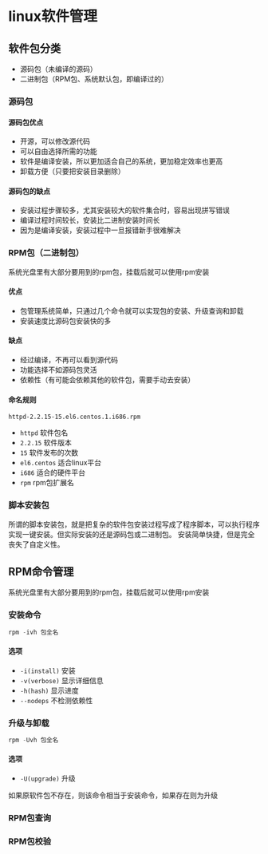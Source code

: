 # linux软件管理

## 软件包分类

* 源码包（未编译的源码）
* 二进制包（RPM包、系统默认包，即编译过的）

### 源码包

#### 源码包优点

* 开源，可以修改源代码
* 可以自由选择所需的功能
* 软件是编译安装，所以更加适合自己的系统，更加稳定效率也更高
* 卸载方便（只要把安装目录删除）

#### 源码包的缺点

* 安装过程步骤较多，尤其安装较大的软件集合时，容易出现拼写错误
* 编译过程时间较长，安装比二进制安装时间长
* 因为是编译安装，安装过程中一旦报错新手很难解决

### RPM包（二进制包）

系统光盘里有大部分要用到的rpm包，挂载后就可以使用rpm安装

#### 优点

* 包管理系统简单，只通过几个命令就可以实现包的安装、升级查询和卸载
* 安装速度比源码包安装快的多

#### 缺点

* 经过编译，不再可以看到源代码
* 功能选择不如源码包灵活
* 依赖性（有可能会依赖其他的软件包，需要手动去安装）

#### 命名规则

```
httpd-2.2.15-15.el6.centos.1.i686.rpm
```

* `httpd` 软件包名
* `2.2.15` 软件版本
* `15` 软件发布的次数
* `el6.centos` 适合linux平台
* `i686` 适合的硬件平台
* `rpm` rpm包扩展名

### 脚本安装包

所谓的脚本安装包，就是把复杂的软件包安装过程写成了程序脚本，可以执行程序实现一键安装。但实际安装的还是源码包或二进制包。
安装简单快捷，但是完全丧失了自定义性。

## RPM命令管理

系统光盘里有大部分要用到的rpm包，挂载后就可以使用rpm安装

### 安装命令

```javascript
rpm -ivh 包全名
```

#### 选项

* `-i(install)` 安装
* `-v(verbose)` 显示详细信息
* `-h(hash)` 显示进度
* `--nodeps` 不检测依赖性

### 升级与卸载

```javascript
rpm -Uvh 包全名
```

#### 选项

* `-U(upgrade)` 升级

<p class="warning">如果原软件包不存在，则该命令相当于安装命令，如果存在则为升级</p>

### RPM包查询

### RPM包校验